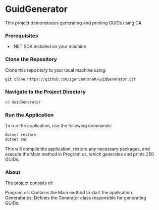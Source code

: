 # GuidGenerator

This project demonstrates generating and printing GUIDs using C#.

### Prerequisites

- .NET SDK installed on your machine.

### Clone the Repository

Clone this repository to your local machine using:

```bash
git clone https://github.com/IgorSantanaM/GuidGenerator.git
```
### Navigate to the Project Directory
```bash
cd GuidGenerator
```
### Run the Application
To run the application, use the following commands:
```bash
dotnet restore
dotnet run
```
This will compile the application, restore any necessary packages, and execute the Main method in Program.cs, which generates and prints 250 GUIDs.

### About
The project consists of:

Program.cs: Contains the Main method to start the application.
Generator.cs: Defines the Generator class responsible for generating GUIDs.